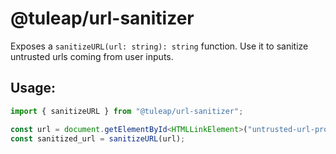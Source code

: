 # @tuleap/url-sanitizer

Exposes a `sanitizeURL(url: string): string` function. Use it to sanitize untrusted urls coming from user inputs.

## Usage:

```javascript
import { sanitizeURL } from "@tuleap/url-sanitizer";

const url = document.getElementById<HTMLLinkElement>("untrusted-url-provided-by-current-user").href;
const sanitized_url = sanitizeURL(url);
```

